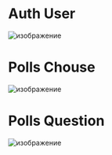 # Auth User 

![изображение](https://user-images.githubusercontent.com/122611579/229022432-90d833ef-cdd9-4ac6-bc2f-96392482e204.png)


# Polls Chouse 

![изображение](https://user-images.githubusercontent.com/122611579/229022186-ef071ebe-06ea-455d-a108-7c33d9973c6a.png)

# Polls Question

![изображение](https://user-images.githubusercontent.com/122611579/229022316-32eb7e88-2f85-4557-b40f-92f4c3df7f0b.png)


